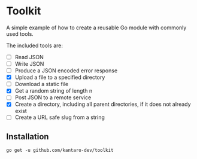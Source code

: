 # Toolkit

A simple example of how to create a reusable Go module with commonly used tools.

The included tools are:

- [ ] Read JSON
- [ ] Write JSON
- [ ] Produce a JSON encoded error response
- [x] Upload a file to a specified directory
- [ ] Download a static file
- [x] Get a random string of length n
- [ ] Post JSON to a remote service
- [x] Create a directory, including all parent directories, if it does not already exist
- [ ] Create a URL safe slug from a string

## Installation

`go get -u github.com/kantaro-dev/toolkit`
